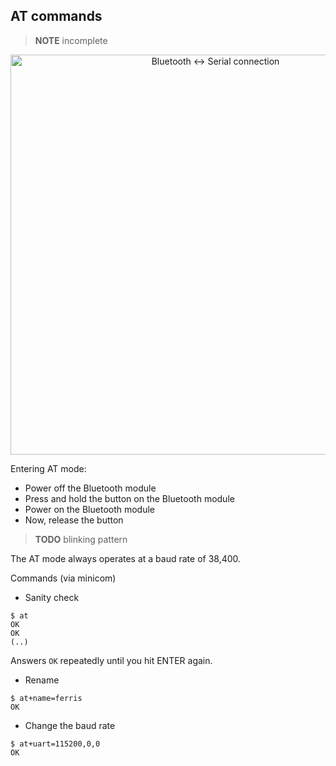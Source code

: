 ## AT commands

> **NOTE** incomplete

<p align="center">
<img height=640 title="Bluetooth <-> Serial connection" src="/assets/bluetooth-serial.png">
</p>

Entering AT mode:

- Power off the Bluetooth module
- Press and hold the button on the Bluetooth module
- Power on the Bluetooth module
- Now, release the button

> **TODO** blinking pattern

The AT mode always operates at a baud rate of 38,400.

Commands (via minicom)

- Sanity check

```
$ at
OK
OK
(..)
```

Answers `OK` repeatedly until you hit ENTER again.

- Rename

```
$ at+name=ferris
OK
```

- Change the baud rate

```
$ at+uart=115200,0,0
OK
```
